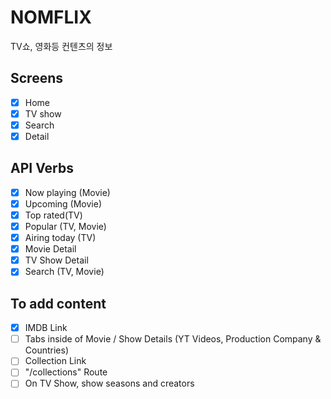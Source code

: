 # NOMFLIX

TV쇼, 영화등 컨텐츠의 정보

## Screens

- [x] Home
- [x] TV show
- [x] Search
- [x] Detail

## API Verbs

- [x] Now playing (Movie)
- [x] Upcoming (Movie)
- [x] Top rated(TV)
- [x] Popular (TV, Movie)
- [x] Airing today (TV)
- [x] Movie Detail
- [x] TV Show Detail
- [x] Search (TV, Movie)

## To add content

- [x] IMDB Link
- [ ] Tabs inside of Movie / Show Details (YT Videos, Production Company & Countries)
- [ ] Collection Link
- [ ] "/collections" Route
- [ ] On TV Show, show seasons and creators
